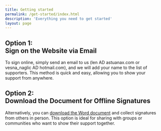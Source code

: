 ```yaml
---
title: Getting started
permalink: /get-started/index.html
description: 'Everything you need to get started'
layout: page
---
```


## Option 1: <br>Sign on the Website via Email

To sign online, simply send an email to us (len AD astuanax.com or vesna_naglic AD hotmail.com), and we will add your name to the list of supporters. This method is quick and easy, allowing you to show your support from anywhere.

## Option 2:<br> Download the Document for Offline Signatures

Alternatively, you can <a href="https://github.com/playbasedchildhood/playbasedchildhood.github.io/raw/refs/heads/main/documents/Agreement%20about%20smart%20phones-30.3.25.docx">download the Word document</a> and collect signatures from others in person. This option is ideal for sharing with groups or communities who want to show their support together.